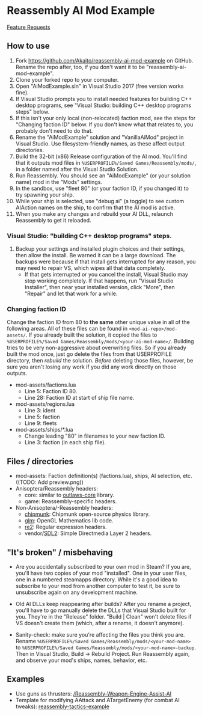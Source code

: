 # Reassembly AI Mod Example

[Feature Requests](http://feathub.com/Akaito/reassembly-ai-mod-example)

How to use
----------

1. Fork https://github.com/Akaito/reassembly-ai-mod-example on GitHub.
	Rename the repo after, too, if you don't want it to be "reassembly-ai-mod-example".
2. Clone your forked repo to your computer.
3. Open "AiModExample.sln" in Visual Studio 2017 (free version works fine).
4. If Visual Studio prompts you to install needed features for building C++ desktop programs, see "Visual Studio: building C++ desktop programs steps" below.
5. If this isn't your only local (non-relocated) faction mod, see the steps for "Changing faction ID" below.
	If you don't know what that relates to, you probably don't need to do that.
6. Rename the "AiModExample" solution and "VanillaAiMod" project in Visual Studio.
	Use filesystem-friendly names, as these affect output directories.
7. Build the 32-bit (x86) Release configuration of the AI mod.
	You'll find that it outputs mod files in `%USERPROFILE%/Saved Games/Reassembly/mods/`, in a folder named after the Visual Studio Solution.
8. Run Reassembly.  You should see an "AiModExample" (or your solution name) mod in the "Mods" settings.
9. In the sandbox, use "fleet 80" (or your faction ID, if you changed it) to try spawning your ship.
10. While your ship is selected, use "debug ai" (a toggle) to see custom AIAction names on the ship, to confirm that the AI mod is active.
11. When you make any changes and rebuild your AI DLL, relaunch Reassembly to get it reloaded.

### Visual Studio: "building C++ desktop programs" steps.
1. Backup your settings and installed plugin choices and their settings, then allow the install.
	Be warned it can be a large download.  The backups were because if that install gets interrupted for any reason, you may need to repair VS, which wipes all that data completely.
	- If that gets interrupted or you cancel the install, Visual Studio may stop working completely.  If that happens, run "Visual Studio Installer", then near your installed version, click "More", then "Repair" and let that work for a while.

### Changing faction ID
Change the faction ID from 80 to **the same** other unique value in all of the following areas.
All of these files can be found in `<mod-ai-repo>/mod-assets/`.
If you already built the solution, it copied the files to `%USERPROFILE%/Saved Games/Reassembly/mods/<your-ai-mod-name>/`.
Building tries to be very non-aggressive about overwriting files.  So if you already built the mod once, just go
delete the files from that USERPROFILE directory, then *rebuild* the solution.  *Before* deleting those files,
however, be sure you aren't losing any work if you did any work directly on those outputs.
- mod-assets/factions.lua
	- Line 5: Faction ID 80.
	- Line 28: Faction ID at start of ship file name.
- mod-assets/regions.lua
	- Line 3: ident
	- Line 5: faction
	- Line 9: fleets
- mod-assets/ships/*.lua
	- Change leading "80" in filenames to your new faction ID.
	- Line 3: faction (in each ship file).


Files / directories
-------------------

- mod-assets:
	Faction definition(s) (factions.lua), ships, AI selection, etc.
	((TODO: Add preview.png))
- Anisoptera/Reassembly headers:
	- core: similar to [outlaws-core](https://github.com/manylegged/outlaws-core) library.
	- game: Reassembly-specific headers.
- Non-Anisoptera/-Reassembly headers:
	- [chipmunk](http://chipmunk-physics.net/): Chipmunk open-source physics library.
	- [glm](https://glm.g-truc.net/0.9.8/index.html): OpenGL Mathematics lib code.
	- [re2](https://github.com/google/re2): Regular expression headers.
	- vendor/[SDL2](https://www.libsdl.org/): Simple Directmedia Layer 2 headers.


"It's broken" / misbehaving
-------------------------

- Are you accidentally subscribed to your own mod in Steam?
	If you are, you'll have two copies of your mod "installed".
	One in your user files, one in a numbered steamapps directory.
	While it's a good idea to subscribe to your mod from another computer
	to test it, be sure to unsubscribe again on any development machine.

- Old AI DLLs keep reappearing after builds?
	After you rename a project, you'll have to go manually delete the DLLs that
	Visual Studio built for you.  They're in the "Release" folder.
	"Build | Clean" won't delete files if VS doesn't create them (which, after
	a rename, it doesn't anymore).

- Sanity-check: make sure you're affecting the files you think you are.
	Rename `%USERPROFILE%/Saved Games/Reassembly/mods/<your-mod-name>` to
	`%USERPROFILE%/Saved Games/Reassembly/mods/<your-mod-name>-backup`.
	Then in Visual Studio, Build -> Rebuild Project.
	Run Reassembly again, and observe your mod's ships, names, behavior, etc.


Examples
----------

* Use guns as thrusters: [/Reassembly-Weapon-Engine-Assist-AI](https://github.com/Akaitwo/Reassembly-Weapon-Engine-Assist-AI)
* Template for modifying AAttack and ATargetEnemy (for combat AI tweaks): [reassembly-tactics-example](https://github.com/manylegged/reassembly-tactics-example)

